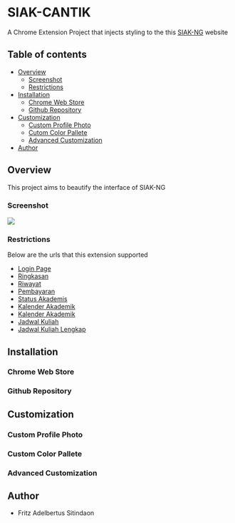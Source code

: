 # SIAK-CANTIK

A Chrome Extension Project that injects styling to the this [SIAK-NG](https://academic.ui.ac.id/main/Authentication/) website

## Table of contents

- [Overview](#overview)
  - [Screenshot](#screenshot)
  - [Restrictions](#restrictions)
- [Installation](#installation)
  - [Chrome Web Store](#chrome-web-store)
  - [Github Repository](#github-repository)
- [Customization](#customization)
  - [Custom Profile Photo](#custom-profile-photo)
  - [Cutom Color Pallete](#custom-color-pallete)
  - [Advanced Customization](#advanced-customization)
- [Author](#author)

## Overview

This project aims to beautify the interface of SIAK-NG

### Screenshot

![](./pokedex.gif)

### Restrictions
Below are the urls that this extension supported
- [Login Page](https://academic.ui.ac.id/main/Authentication/)
- [Ringkasan](https://academic.ui.ac.id/main/Academic/Summary)
- [Riwayat](https://academic.ui.ac.id/main/Academic/HistoryByTerm)
- [Pembayaran](https://academic.ui.ac.id/main/Academic/Payment)
- [Status Akademis](https://academic.ui.ac.id/main/Academic/StatusList)
- [Kalender Akademik](https://academic.ui.ac.id/main/Academic/StatusList)
- [Kalender Akademik](https://academic.ui.ac.id/main/CalendarUI/Index)
- [Jadwal Kuliah](https://academic.ui.ac.id/main/Schedule/Index)
- [Jadwal Kuliah Lengkap](https://academic.ui.ac.id/main/Schedule/IndexOthers)

## Installation

### Chrome Web Store

### Github Repository

## Customization

### Custom Profile Photo

### Custom Color Pallete

### Advanced Customization

## Author

- Fritz Adelbertus Sitindaon 
